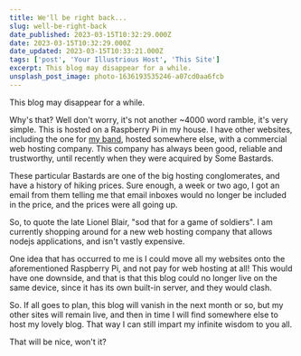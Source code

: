```yaml
---
title: We'll be right back...
slug: well-be-right-back
date_published: 2023-03-15T10:32:29.000Z
date: 2023-03-15T10:32:29.000Z
date_updated: 2023-03-15T10:33:21.000Z
tags: ['post', 'Your Illustrious Host', 'This Site']
excerpt: This blog may disappear for a while.
unsplash_post_image: photo-1636193535246-a07cd0aa6fcb
---
```


This blog may disappear for a while.

Why's that? Well don't worry, it's not another ~4000 word ramble, it's very simple. This is hosted on a Raspberry Pi in my house. I have other websites, including the one for [my band](indigodown.com), hosted somewhere else, with a commercial web hosting company. This company has always been good, reliable and trustworthy, until recently when they were acquired by Some Bastards.

These particular Bastards are one of the big hosting conglomerates, and have a history of hiking prices. Sure enough, a week or two ago, I got an email from them telling me that email inboxes would no longer be included in the price, and the prices were all going up.

So, to quote the late Lionel Blair, "sod that for a game of soldiers". I am currently shopping around for a new web hosting company that allows nodejs applications, and isn't vastly expensive.

One idea that has occurred to me is I could move all my websites onto the aforementioned Raspberry Pi, and not pay for web hosting at all! This would have one downside, and that is that this blog could no longer live on the same device, since it has its own built-in server, and they would clash.

So. If all goes to plan, this blog will vanish in the next month or so, but my other sites will remain live, and then in time I will find somewhere else to host my lovely blog. That way I can still impart my infinite wisdom to you all.

That will be nice, won't it?
